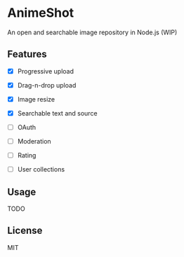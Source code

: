 
AnimeShot
=========

An open and searchable image repository in Node.js (WIP)


## Features

- [x] Progressive upload
- [x] Drag-n-drop upload
- [x] Image resize
- [x] Searchable text and source
- [ ] OAuth
- [ ] Moderation
- [ ] Rating
- [ ] User collections


## Usage

TODO


## License

MIT
